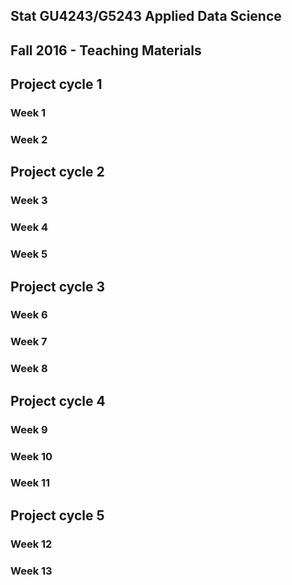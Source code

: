## Stat GU4243/G5243 Applied Data Science
## Fall 2016 - Teaching Materials

## Project cycle 1
### Week 1

### Week 2

## Project cycle 2

### Week 3

### Week 4

### Week 5

## Project cycle 3

### Week 6

### Week 7

### Week 8

## Project cycle 4

### Week 9

### Week 10

### Week 11

## Project cycle 5

### Week 12

### Week 13

